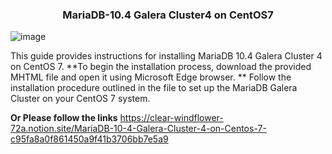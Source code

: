 

<h3 align="center">MariaDB-10.4 Galera Cluster4 on CentOS7</h3>

![image](https://github.com/saifulislam88/mariadb10.4-galera-cluster4-centOS7/assets/68442870/9c5e5656-13af-4122-b471-891c13bc5e5d)


This guide provides instructions for installing MariaDB 10.4 Galera Cluster 4 on CentOS 7. 
**To begin the installation process, download the provided MHTML file and open it using Microsoft Edge browser. **
Follow the installation procedure outlined in the file to set up the MariaDB Galera Cluster on your CentOS 7 system.

**Or Please follow the links** https://clear-windflower-72a.notion.site/MariaDB-10-4-Galera-Cluster-4-on-Centos-7-c95fa8a0f861450a9f41b3706bb7e5a9
